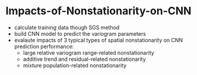 # Impacts-of-Nonstationarity-on-CNN
* calculate training data though SGS method
* build CNN model to predict the variogram parameters
* evalaute impacts of 3 typical types of spatial nonstationarity on CNN prediction performance: 
  * large relative variogram range-related nonstationarity
  * additive trend and residual-related nonstationarity
  * mixture population-related nonstationarity
